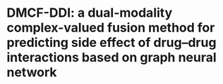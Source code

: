 # DMCF-DDI: a dual-modality complex-valued fusion method for predicting side effect of drug–drug interactions based on graph neural network
